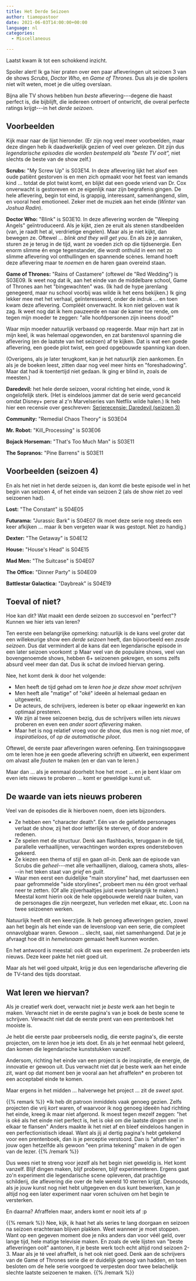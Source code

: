 ```yaml
---
title: Het Derde Seizoen
author: tiamopastoor
date: 2021-06-03T14:00:00+00:00
language: nl
categories:
  - Miscellaneous

---
```

Laatst kwam ik tot een schokkend inzicht. 

Spoiler alert! Ik ga hier praten over een paar afleveringen uit seizoen 3 van de shows _Scrubs_, _Doctor Who_, en _Game of Thrones_. Dus als je die spoilers niet wilt weten, moet je die uitleg overslaan.

Bijna alle TV shows hebben hun _beste_ aflevering---degene die haast perfect is, die bijblijft, die iedereen ontroert of ontwricht, die overal perfecte ratings krijgt---in het _derde seizoen_. 

## Voorbeelden

Kijk maar naar de lijst hieronder. (Er zijn nog veel meer voorbeelden, maar deze dingen heb ik daadwerkelijk gezien of veel over gelezen. Dit zijn dus _legendarische episodes die worden bestempeld als "beste TV ooit",_ niet slechts de beste van de show zelf.)

**Scrubs:** "My Screw Up" is S03E14. In deze aflevering lijkt het alsof een oude patiënt gestorven is en men zich opmaakt voor het feest van iemands kind ... totdat de plot twist komt, en blijkt dat een goede vriend van Dr. Cox onverwacht is gestoreven en ze eigenlijk naar zijn begrafenis gingen. De hele aflevering, begin tot eind, is grappig, interessant, samenhangend, slim, en vooral heel emotioneel. Zeker met de muziek aan het einde (_Winter_ van _Joshua Radin_).

**Doctor Who:** "Blink" is S03E10. In deze aflevering worden de "Weeping Angels" geïntroduceerd. Als je kijkt, zien ze eruit als stenen standbeelden (van, je raadt het al, verdrietige engelen). Maar als je niet kijkt, dan bewegen ze. Oftewel ... _blink and they will get you_. En als ze je aanraken, sturen ze je terug in de tijd, want ze voeden zich op die tijdsenergie. Een enorm slimme én enge tegenstander, die wordt onthuld in een net zo slimme aflevering vol onthullingen en spannende scènes. Iemand hoeft deze aflevering maar te _noemen_ en de haren gaan overeind staan.

**Game of Thrones:** "Rains of Castamere" (oftewel de "Red Wedding") is S03E09. Ik weet nog dat ik, aan het einde van de middelbare school, Game of Thrones aan het "bingewachten" was. (Ik had de hype jarenlang genegeerd, maar nu school voorbij was wilde ik het eens bekijken.) Ik ging lekker mee met het verhaal, geïnteresseerd, onder de indruk ... en toen kwam deze aflevering. Compléét onverwacht. Ik kon niet geloven wat ik zag. Ik weet nog dat ik hem pauzeerde en naar de kamer toe rende, om tegen mijn moeder te zeggen: "alle hoofdpersonen zijn ineens dood!"

Waar mijn moeder natuurlijk verbaasd op reageerde. Maar mijn hart zat in mijn keel, ik was helemaal opgewonden, en zat barstensvol spanning die aflevering (en de laatste van het seizoen) af te kijken. Dat is wat een goede aflevering, een goede plot twist, een goed opgebouwde spanning kan doen.

(Overigens, als je later terugkomt, kan je het natuurlijk zien aankomen. En als je de boeken leest, zitten daar nog veel meer hints en "foreshadowing". Maar dat had ik toentertijd niet gedaan. Ik ging er blind in, zoals de meesten.)

**Daredevil:** het hele derde seizoen, vooral richting het einde, vond ik ongelofelijk sterk. (Het is eindeloos jammer dat de serie werd gecanceld omdat Disney+ perse al z'n Marvelseries van Netflix wilde halen.) Ik heb hier een recensie over geschreven: [Serierecensie: Daredevil (seizoen 3)](/blog/2019/2019-03-02-serierecensie-daredevil/)

**Community:** "Remedial Chaos Theory" is S03E04

**Mr. Robot:** "Kill_Processing" is S03E06 

**Bojack Horseman:** "That's Too Much Man" is S03E11

**The Sopranos:** "Pine Barrens" is S03E11

## Voorbeelden (seizoen 4)

En als het niet in het derde seizoen is, dan komt die beste episode wel in het begin van seizoen 4, of het einde van seizoen 2 (als de show niet zo veel seizoenen had).

**Lost:** "The Constant" is S04E05

**Futurama:** "Jurassic Bark" is S04E07 (Ik moet deze serie nog steeds een keer afkijken ... maar ik ben vergeten waar ik was gestopt. Niet zo handig.)

**Dexter:** "The Getaway" is S04E12

**House:** "House's Head" is S04E15

**Mad Men:** "The Suitcase" is S04E07

**The Office:** "Dinner Party" is S04E09

**Battlestar Galactica:** "Daybreak" is S04E19

## Toeval of niet?

Hoe kan dit? Wat maakt een derde seizoen zo succesvol en "perfect"? Kunnen we hier iets van leren?

Ten eerste een belangrijke opmerking: natuurlijk is de kans veel groter dat een willekeurige show een _derde seizoen_ heeft, dan bijvoorbeeld een _zesde seizoen_. Dus dat vermindert al de kans dat een legendarische episode in een later seizoen voorkomt :p Maar veel van de populaire shows, veel van bovengenoemde shows, hebben 6+ seizoenen gekregen, en soms zelfs absurd veel meer dan dat. Dus ik schat de invloed hiervan gering.

Nee, het komt denk ik door het volgende:

  * Men heeft de tijd gehad om te _leren hoe je deze show moet schrijven_
  * Men heeft alle "matige" of "oké" ideeën al helemaal gedaan en uitgewerkt.
  * De acteurs, de schrijvers, iedereen is beter op elkaar ingewerkt en kan optimaal presteren.
  * We zijn al twee seizoenen bezig, dus de schrijvers willen iets _nieuws_ proberen en even een _ander soort aflevering_ maken.
  * Maar het is nog relatief vroeg voor de show, dus men is nog niet _moe_, of _inspiratieloos_, of _op de automatische piloot_.

Oftewel, de eerste paar afleveringen waren oefening. Een trainingsopgave om te leren hoe je een goede aflevering schrijft en uitwerkt, een experiment om alvast alle _fouten_ te maken (en er dan van te leren.)

Maar dan ... als je eenmaal doorhebt hoe het moet ... en je bent klaar om even iets nieuws te proberen ... komt er geweldige kunst uit.

## De waarde van iets nieuws proberen

Veel van de episodes die ik hierboven noem, doen iets bijzonders.

  * Ze hebben een "character death". Eén van de geliefde personages verlaat de show, zij het door letterlijk te sterven, of door andere redenen.
  * Ze spelen met de structuur. Denk aan flashbacks, teruggaan in de tijd, parallelle verhaallijnen, verwachtingen worden expres ondersteboven gekeerd.
  * Ze kiezen een thema of stijl en gaan _all-in_. Denk aan de episode van Scrubs die _geheel_---met alle verhaallijnen, dialoog, camera shots, alles---in het teken staat van _grief_ en _guilt_.
  * Waar men eerst een duidelijke "main storyline" had, met daartussen een paar gefrommelde "side storylines", probeert men nu één groot verhaal neer te zetten. (Of alle zijverhaaltjes juist even belangrijk te maken.) Meestal komt hierin ook de hele opgebouwde wereld naar buiten, van de personages die zijn neergezet, hun verleden met elkaar, etc. Loon na twee seizoenen werken.

Natuurlijk heeft dit een keerzijde. Ik heb genoeg afleveringen gezien, zowel aan het begin als het einde van de levensloop van een serie, die compleet onnavolgbaar waren. Gewoon ... slecht, saai, niet samenhangend. Dat je je afvraagt hoe dit in _hemelsnaam_ gemaakt heeft kunnen worden.

En het antwoord is meestal: ook dit was een experiment. Ze probeerden iets nieuws. Deze keer pakte het niet goed uit.

Maar als het wél goed uitpakt, krijg je dus een legendarische aflevering die de TV-tand des tijds doorstaat.

## Wat leren we hiervan?

Als je creatief werk doet, verwacht niet je _beste_ werk aan het begin te maken. Verwacht niet in de eerste pagina's van je boek de beste scene te schrijven. Verwacht niet dat de eerste prent van een prentenboek het mooiste is.

Je hebt die eerste paar probeersels nodig, die eerste pagina's, die eerste projecten, om te _leren_ hoe je iets doet. En als je het eenmaal hebt geleerd, dan komen die legendarische kunststukken vanzelf.

Andersom, richting het einde van een project is de inspiratie, de energie, de innovatie er gewoon uit. Dus verwacht niet dat je beste werk aan het einde zit, want op dat moment ben je vooral aan het afraffelen* en proberen tot een acceptabel einde te komen.

Maar ergens in het midden ... halverwege het project ... zit de _sweet spot_. 

{{% remark %}}
*Ik heb dit patroon inmiddels vaak genoeg gezien. Zelfs projecten die vrij _kort_ waren, of waarvoor ik nog genoeg ideeën had richting het einde, kreeg ik maar niet afgerond. Ik moest tegen mezelf zeggen: "het is oké als het einde niet perfect is, het is oké om die laatste dingen snel in elkaar te flansen" Anders maakte ik het niet af en bleef eindeloos hangen in een perfectionistisch ideaal. Want als jij al dertig pagina's hebt getekend voor een prentenboek, dan is je perceptie verstoord. Dan is "afraffelen" in jouw ogen hetzelfde als gewoon "een prima tekening" maken in de ogen van de lezer.
{{% /remark %}}

Dus wees niet te streng voor jezelf als het begin niet geweldig is. Het komt vanzelf. Blijf dingen maken, blijf proberen, blijf experimenteren. Ergens gaat zo'n experiment die legendarische scene opleveren, dat prachtige schilderij, die aflevering die over de hele wereld 10 sterren krijgt. Desnoods, als je jouw kunst nog niet hebt uitgegeven en dus kunt bewerken, kan je altijd nog een later experiment naar voren schuiven om het begin te versterken.

En daarna? Afraffelen maar, anders komt er nooit iets af :p

{{% remark %}}
Nee, kijk, ik haat het als series te lang doorgaan en seizoen na seizoen erachteraan blijven plakken. Weet wanneer je moet stoppen. Want op een gegeven moment doe je niks anders dan voor véél geld, over lange tijd, hele matige televisie maken. En zoals de vele lijsten van "beste afleveringen ooit" aantonen, it je beste werk toch echt altijd rond seizoen 2-3. Maar als je té veel afraffelt, is het ook niet goed. Denk aan de schrijvers van de Game of Thrones serie die er duidelijk genoeg van hadden, en toen besloten om de hele serie voorgoed te verpesten door twee belachelijk slechte laatste seizoenen te maken.
{{% /remark %}}